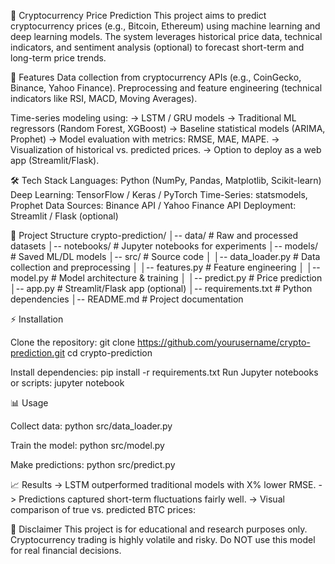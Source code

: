 🚀 Cryptocurrency Price Prediction
This project aims to predict cryptocurrency prices (e.g., Bitcoin, Ethereum) using machine learning and deep learning models. The system leverages historical price data, technical indicators, and sentiment analysis (optional) to forecast short-term and long-term price trends.

📌 Features
Data collection from cryptocurrency APIs (e.g., CoinGecko, Binance, Yahoo Finance).
Preprocessing and feature engineering (technical indicators like RSI, MACD, Moving Averages).

Time-series modeling using:
-> LSTM / GRU models
-> Traditional ML regressors (Random Forest, XGBoost)
-> Baseline statistical models (ARIMA, Prophet)
-> Model evaluation with metrics: RMSE, MAE, MAPE.
-> Visualization of historical vs. predicted prices.
-> Option to deploy as a web app (Streamlit/Flask).

🛠️ Tech Stack
Languages: Python (NumPy, Pandas, Matplotlib, Scikit-learn)
Deep Learning: TensorFlow / Keras / PyTorch
Time-Series: statsmodels, Prophet
Data Sources: Binance API / Yahoo Finance API
Deployment: Streamlit / Flask (optional)

📂 Project Structure
crypto-prediction/
│-- data/                # Raw and processed datasets
│-- notebooks/           # Jupyter notebooks for experiments
│-- models/              # Saved ML/DL models
│-- src/                 # Source code
│   │-- data_loader.py   # Data collection and preprocessing
│   │-- features.py      # Feature engineering
│   │-- model.py         # Model architecture & training
│   │-- predict.py       # Price prediction
│-- app.py               # Streamlit/Flask app (optional)
│-- requirements.txt     # Python dependencies
│-- README.md            # Project documentation

⚡ Installation

Clone the repository:
git clone https://github.com/yourusername/crypto-prediction.git
cd crypto-prediction

Install dependencies:
pip install -r requirements.txt
Run Jupyter notebooks or scripts:
jupyter notebook

📊 Usage

Collect data:
python src/data_loader.py

Train the model:
python src/model.py

Make predictions:
python src/predict.py

📈 Results
-> LSTM outperformed traditional models with X% lower RMSE.
-> Predictions captured short-term fluctuations fairly well.
-> Visual comparison of true vs. predicted BTC prices:

🚨 Disclaimer
This project is for educational and research purposes only. Cryptocurrency trading is highly volatile and risky. Do NOT use this model for real financial decisions.
